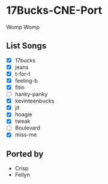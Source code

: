 # 17Bucks-CNE-Port
Womp Womp

## List Songs
- [x] 17bucks
- [x] jeans
- [x] t-for-t
- [x] feeling-b
- [x] fitin
- [ ] hanky-panky
- [x] kevinteenbucks
- [x] jit
- [x] hoagie
- [x] tweak
- [ ] Boulevard
- [x] miss-me

## Ported by
- Crisp
- Fellyn

